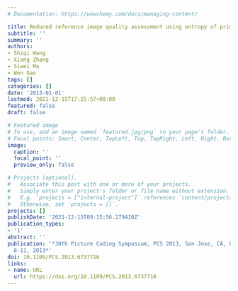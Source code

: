 ```yaml
---
# Documentation: https://wowchemy.com/docs/managing-content/

title: Reduced reference image quality assessment using entropy of primitives
subtitle: ''
summary: ''
authors:
- Shiqi Wang
- Xiang Zhang
- Siwei Ma
- Wen Gao
tags: []
categories: []
date: '2013-01-01'
lastmod: 2021-12-15T17:15:57+08:00
featured: false
draft: false

# Featured image
# To use, add an image named `featured.jpg/png` to your page's folder.
# Focal points: Smart, Center, TopLeft, Top, TopRight, Left, Right, BottomLeft, Bottom, BottomRight.
image:
  caption: ''
  focal_point: ''
  preview_only: false

# Projects (optional).
#   Associate this post with one or more of your projects.
#   Simply enter your project's folder or file name without extension.
#   E.g. `projects = ["internal-project"]` references `content/project/deep-learning/index.md`.
#   Otherwise, set `projects = []`.
projects: []
publishDate: '2021-12-15T09:15:56.279410Z'
publication_types:
- '1'
abstract: ''
publication: '*30th Picture Coding Symposium, PCS 2013, San Jose, CA, USA, December
  8-11, 2013*'
doi: 10.1109/PCS.2013.6737716
links:
- name: URL
  url: https://doi.org/10.1109/PCS.2013.6737716
---
```

